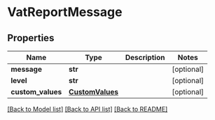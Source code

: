 # VatReportMessage

## Properties
Name | Type | Description | Notes
------------ | ------------- | ------------- | -------------
**message** | **str** |  | [optional] 
**level** | **str** |  | [optional] 
**custom_values** | [**CustomValues**](CustomValues.md) |  | [optional] 

[[Back to Model list]](../README.md#documentation-for-models) [[Back to API list]](../README.md#documentation-for-api-endpoints) [[Back to README]](../README.md)

